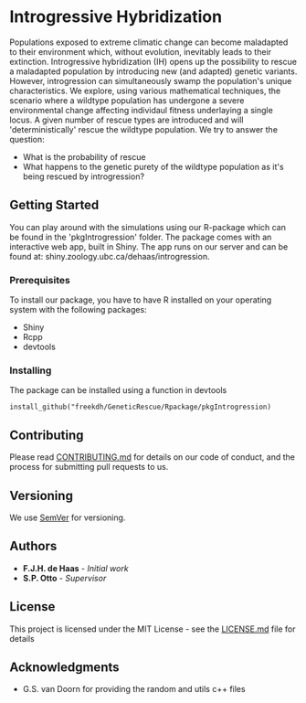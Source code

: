 # Introgressive Hybridization

Populations exposed to extreme climatic change can become maladapted to their environment which, without evolution, inevitably leads to their extinction. Introgressive hybridization (IH) opens up the possibility to rescue a maladapted population by introducing new (and adapted) genetic variants. However, introgression can simultaneously swamp the population's unique characteristics. We explore, using various mathematical techniques, the scenario where a wildtype population has undergone a severe environmental change affecting individaul fitness underlaying a single locus. A given number of rescue types are introduced and will 'deterministically' rescue the wildtype population. We try to answer the question: 

* What is the probability of rescue
* What happens to the genetic purety of the wildtype population as it's being rescued by introgression?

## Getting Started

You can play around with the simulations using our R-package which can be found in the 'pkgIntrogression' folder. The package comes with an interactive web app, built in Shiny. The app runs on our server and can be found at: shiny.zoology.ubc.ca/dehaas/introgression. 

### Prerequisites

To install our package, you have to have R installed on your operating system with the following packages:
* Shiny
* Rcpp
* devtools

### Installing

The package can be installed using a function in devtools

```
install_github("freekdh/GeneticRescue/Rpackage/pkgIntrogression)
```

## Contributing

Please read [CONTRIBUTING.md](https://gist.github.com/PurpleBooth/b24679402957c63ec426) for details on our code of conduct, and the process for submitting pull requests to us.

## Versioning

We use [SemVer](http://semver.org/) for versioning.

## Authors

* **F.J.H. de Haas** - *Initial work*
* **S.P. Otto** - *Supervisor*

## License

This project is licensed under the MIT License - see the [LICENSE.md](LICENSE.md) file for details

## Acknowledgments

* G.S. van Doorn for providing the random and utils c++ files 

